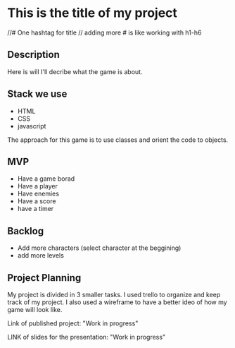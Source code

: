 # This is the title of my project 
//# One hashtag for title
// adding more # is like working with h1-h6
## Description

Here is will I'll decribe what the game is about. 

## Stack we use

- HTML
- CSS
- javascript

The approach for this game is to use classes and orient the code to objects. 

## MVP

- Have a game borad
- Have a player
- Have enemies
- Have a score
- have a timer

## Backlog

- Add more characters (select character at the beggining)
- add more levels

## Project Planning

My project is divided in 3 smaller tasks. I used trello to organize and keep track of my project. I also used a wireframe to have a better ideo of how my game will look like.

Link of published project: "Work in progress"

LINK of slides for the presentation: "Work in progress"




